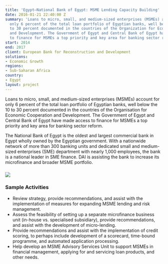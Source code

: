 ```yaml
---
title: 'Egypt—National Bank of Egypt: MSME Lending Capacity Building'
date: 2016-01-21 22:40:00 Z
summary: 'Loans to micro, small, and medium-sized enterprises (MSMEs) account for
  only 6 percent of the total loan portfolio of Egyptian banks, well below the 10
  to 30 percent documented in the countries of the Organization for Economic Cooperation
  and Development. The Government of Egypt and Central Bank of Egypt have made access
  to finance for MSMEs a top priority and key area for banking sector reform. '
start: 2014
end: 2017
client: European Bank for Reconstruction and Development
solutions:
- Economic Growth
regions:
- Sub-Saharan Africa
country:
- Egypt
layout: project
---
```


Loans to micro, small, and medium-sized enterprises (MSMEs) account for only 6 percent of the total loan portfolio of Egyptian banks, well below the 10 to 30 percent documented in the countries of the Organisation for Economic Cooperation and Development. The Government of Egypt and Central Bank of Egypt have made access to finance for MSMEs a top priority and key area for banking sector reform.

The National Bank of Egypt is the oldest and largest commercial bank in Egypt wholly owned by the Egyptian government. With a nationwide network of more than 300 banking units and dedicated small and medium-sized enterprises (SME) department with nearly 1,000 employees, the bank is a national leader in SME finance. DAI is assisting the bank to increase its microfinance and broader MSME portfolio.

###  ![][1]

###  Sample Activities

* Review strategy, provide recommendations, and assist with the implementation of measures for expanding MSME lending and risk management.
* Assess the feasibility of setting up a separate microfinance business unit (in-house vs. specialised subsidiary), provide recommendations, and assist with the development of micro-lending.
* Provide recommendations and assist with the implementation of credit scoring, to perhaps include development of a scorecard, time-bound programme, and automated application processing.
* Help develop an MSME Advisory Services Unit to support MSMEs in financial management, applying for and servicing loan products, and other needs.

[1]: https://assetify-dai.com/projects/egyptmse.jpg
